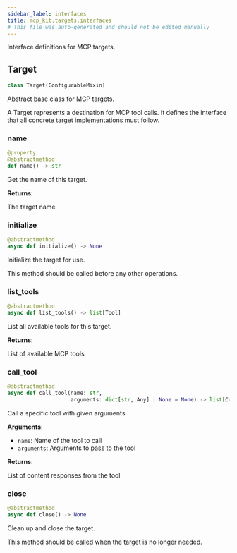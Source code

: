 ```yaml
---
sidebar_label: interfaces
title: mcp_kit.targets.interfaces
# This file was auto-generated and should not be edited manually
---
```


Interface definitions for MCP targets.

## Target

```python
class Target(ConfigurableMixin)
```

Abstract base class for MCP targets.

A Target represents a destination for MCP tool calls. It defines the interface
that all concrete target implementations must follow.

### name

```python
@property
@abstractmethod
def name() -> str
```

Get the name of this target.

**Returns**:

The target name

### initialize

```python
@abstractmethod
async def initialize() -> None
```

Initialize the target for use.

This method should be called before any other operations.

### list\_tools

```python
@abstractmethod
async def list_tools() -> list[Tool]
```

List all available tools for this target.

**Returns**:

List of available MCP tools

### call\_tool

```python
@abstractmethod
async def call_tool(name: str,
                    arguments: dict[str, Any] | None = None) -> list[Content]
```

Call a specific tool with given arguments.

**Arguments**:

- `name`: Name of the tool to call
- `arguments`: Arguments to pass to the tool

**Returns**:

List of content responses from the tool

### close

```python
@abstractmethod
async def close() -> None
```

Clean up and close the target.

This method should be called when the target is no longer needed.

